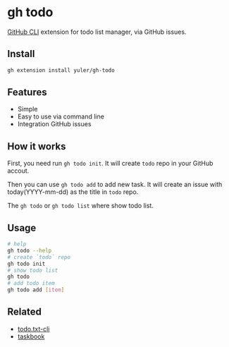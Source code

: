 # gh todo

[GitHub CLI] extension for todo list manager, via GitHub issues.

## Install

```bash
gh extension install yuler/gh-todo
```

## Features

-   Simple
-   Easy to use via command line
-   Integration GitHub issues

## How it works

First, you need run `gh todo init`. It will create `todo` repo in your GitHub accout.

Then you can use `gh todo add` to add new task. It will create an issue with today(YYYY-mm-dd) as the title in `todo` repo.

The `gh todo` or `gh todo list` where show todo list.

## Usage

```bash
# help
gh todo --help
# create `todo` repo
gh todo init
# show todo list
gh todo
# add todo item
gh todo add [item]
```

## Related

-   [todo.txt-cli]
-   [taskbook]

<!-- Links -->

[github cli]: https://github.com/cli/cli
[todo.txt-cli]: https://github.com/todotxt/todo.txt-cli
[taskbook]: https://github.com/klaussinani/taskbook
